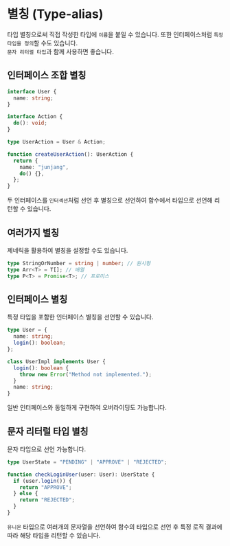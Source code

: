 # 별칭 (Type-alias)

타입 별칭으로써 직접 작성한 타입에 `이름`을 붙일 수 있습니다. 또한 인터페이스처럼 `특정 타입을 정의`할 수도 있습니다.<br />
`문자 리터럴 타입`과 함께 사용하면 좋습니다.

## 인터페이스 조합 별칭

```ts
interface User {
  name: string;
}

interface Action {
  do(): void;
}

type UserAction = User & Action;

function createUserAction(): UserAction {
  return {
    name: "junjang",
    do() {},
  };
}
```

두 인터페이스를 `인터섹션`처럼 선언 후 별칭으로 선언하여 함수에서 타입으로 선언해 리턴할 수 있습니다.

## 여러가지 별칭

제네릭을 활용하여 별칭을 설정할 수도 있습니다.

```ts
type StringOrNumber = string | number; // 원시형
type Arr<T> = T[]; // 배열
type P<T> = Promise<T>; // 프로미스
```

## 인터페이스 별칭

특정 타입을 포함한 인터페이스 별칭을 선언할 수 있습니다.

```ts
type User = {
  name: string;
  login(): boolean;
};

class UserImpl implements User {
  login(): boolean {
    throw new Error("Method not implemented.");
  }
  name: string;
}
```

일반 인터페이스와 동일하게 구현하여 오버라이딩도 가능합니다.

## 문자 리터럴 타입 별칭

문자 타입으로 선언 가능합니다.

```ts
type UserState = "PENDING" | "APPROVE" | "REJECTED";

function checkLoginUser(user: User): UserState {
  if (user.login()) {
    return "APPROVE";
  } else {
    return "REJECTED";
  }
}
```

`유니온` 타입으로 여러개의 문자열을 선언하여 함수의 타입으로 선언 후 특정 로직 결과에 따라 해당 타입을 리턴할 수 있습니다.
